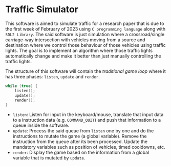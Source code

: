 # Traffic Simulator
This software is aimed to simulate traffic for a research paper that is due to the first week of February of 2023 using `C programming language` along with `SDL2 Library`. The said software is just simulation where a crossroad/single carriage-way intersection with vehicles moving from a source and destination where we control those behaviour of those vehicles using traffic lights. The goal is to implement an algorithm where those traffic lights automatically change and make it better than just manually controlling the traffic lights.

The structure of this software will contain the _traditional game loop_ where it has three phases: `listen`, `update` and `render`.

```c
while (true) {
    listen();
    update();
    render();
}
```

- `listen`: Listen for input in the keyboard/mouse, translate that input data to a instruction data (e.g. `COMMAND_QUIT`) and push that information to a queue inside the software.
- `update`: Process the said queue from `listen` one by one and do the instructions to mutate the game (a global variable). Remove the instruction from the queue after its been processed. Update the mandatory variables such as position of vehicles, timed cooldowns, etc.
- `render`: Display the game based on the information from a global variable that is mutated by `update`.



